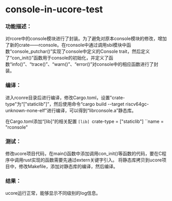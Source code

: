 # console-in-ucore-test

### 功能描述：
对rcore中的console模块进行了封装。为了避免对原本console模块的修改，增加了新的crate——rconsole。在rconsole中通过调用sbi模块中函数“console_putchar()”实现了console中定义的Console trait，然后定义了“con_init()”函数用于console的初始化，并定义了函数“info()”、“trace()”、“warn()”、“error()”对console中的相应函数进行了封装。

### 编译：
进入rconre目录后进行编译，修改Cargo.toml，设置"crate-type"为“["staticlib"]”，然后使用命令“cargo build --target riscv64gc-unknown-none-elf”进行编译，可以得到“librconsole.a”静态库。

在Cargo.toml添加“[lib]”的相关配置
``[lib]
``crate-type = ["staticlib"]
``name = "rconsole"

### 测试：
修改ucore项目代码，在main()函数中添加调用con_init()等函数的代码，要在C程序中调用rust实现的函数需要先通过extern关键字引入。
将静态库拷贝到ucore项目中，修改Makefile，添加对静态库的编译，然后编译。

### 结果：
ucore运行正常，能够显示不同级别的log信息。

